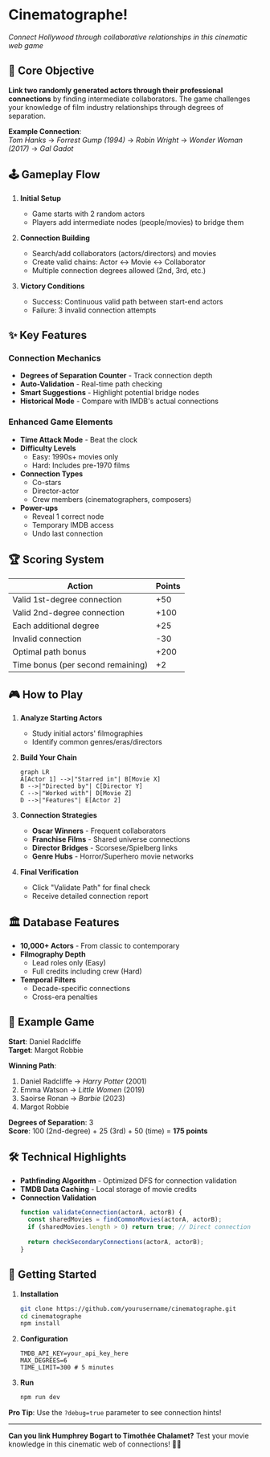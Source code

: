 # Cinematographe!

*Connect Hollywood through collaborative relationships in this cinematic web game*

## 🎯 Core Objective

**Link two randomly generated actors through their professional connections** by finding intermediate collaborators. The game challenges your knowledge of film industry relationships through degrees of separation.

**Example Connection**:  
*Tom Hanks* → *Forrest Gump (1994)* → *Robin Wright* → *Wonder Woman (2017)* → *Gal Gadot*

## 🕹️ Gameplay Flow

1. **Initial Setup**
   - Game starts with 2 random actors
   - Players add intermediate nodes (people/movies) to bridge them

2. **Connection Building**
   - Search/add collaborators (actors/directors) and movies
   - Create valid chains: Actor ↔ Movie ↔ Collaborator
   - Multiple connection degrees allowed (2nd, 3rd, etc.)

3. **Victory Conditions**
   - Success: Continuous valid path between start-end actors
   - Failure: 3 invalid connection attempts

## ✨ Key Features

### Connection Mechanics
- **Degrees of Separation Counter** - Track connection depth
- **Auto-Validation** - Real-time path checking
- **Smart Suggestions** - Highlight potential bridge nodes
- **Historical Mode** - Compare with IMDB's actual connections

### Enhanced Game Elements
- **Time Attack Mode** - Beat the clock
- **Difficulty Levels**  
  - Easy: 1990s+ movies only  
  - Hard: Includes pre-1970 films
- **Connection Types**  
  - Co-stars  
  - Director-actor  
  - Crew members (cinematographers, composers)
- **Power-ups**  
  - Reveal 1 correct node  
  - Temporary IMDB access  
  - Undo last connection

## 🏆 Scoring System

| Action | Points |
|--------|--------|
| Valid 1st-degree connection | +50 |
| Valid 2nd-degree connection | +100 |
| Each additional degree | +25 |
| Invalid connection | -30 |
| Optimal path bonus | +200 |
| Time bonus (per second remaining) | +2 |

## 🎮 How to Play

1. **Analyze Starting Actors**
   - Study initial actors' filmographies
   - Identify common genres/eras/directors

2. **Build Your Chain**
   ```mermaid
   graph LR
   A[Actor 1] -->|"Starred in"| B[Movie X]
   B -->|"Directed by"| C[Director Y]
   C -->|"Worked with"| D[Movie Z]
   D -->|"Features"| E[Actor 2]
   ```

3. **Connection Strategies**
   - **Oscar Winners** - Frequent collaborators
   - **Franchise Films** - Shared universe connections
   - **Director Bridges** - Scorsese/Spielberg links
   - **Genre Hubs** - Horror/Superhero movie networks

4. **Final Verification**
   - Click "Validate Path" for final check
   - Receive detailed connection report

## 🏛️ Database Features

- **10,000+ Actors** - From classic to contemporary
- **Filmography Depth**  
  - Lead roles only (Easy)  
  - Full credits including crew (Hard)
- **Temporal Filters**  
  - Decade-specific connections  
  - Cross-era penalties

## 🌟 Example Game

**Start**: Daniel Radcliffe  
**Target**: Margot Robbie  

**Winning Path**:  
1. Daniel Radcliffe → *Harry Potter* (2001)  
2. Emma Watson → *Little Women* (2019)  
3. Saoirse Ronan → *Barbie* (2023)  
4. Margot Robbie  

**Degrees of Separation**: 3  
**Score**: 100 (2nd-degree) + 25 (3rd) + 50 (time) = **175 points**

## 🛠️ Technical Highlights

- **Pathfinding Algorithm** - Optimized DFS for connection validation
- **TMDB Data Caching** - Local storage of movie credits
- **Connection Validation**  
  ```javascript
  function validateConnection(actorA, actorB) {
    const sharedMovies = findCommonMovies(actorA, actorB);
    if (sharedMovies.length > 0) return true; // Direct connection
    
    return checkSecondaryConnections(actorA, actorB);
  }
  ```

## 🚀 Getting Started

1. **Installation**
   ```bash
   git clone https://github.com/yourusername/cinematographe.git
   cd cinematographe
   npm install
   ```

2. **Configuration**
   ```env
   TMDB_API_KEY=your_api_key_here
   MAX_DEGREES=6
   TIME_LIMIT=300 # 5 minutes
   ```

3. **Run**
   ```bash
   npm run dev
   ```

**Pro Tip**: Use the `?debug=true` parameter to see connection hints!

---

**Can you link Humphrey Bogart to Timothée Chalamet?** Test your movie knowledge in this cinematic web of connections! 🎥🔗
